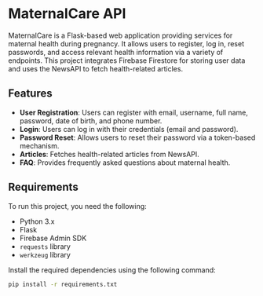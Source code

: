 # MaternalCare API

MaternalCare is a Flask-based web application providing services for maternal health during pregnancy. It allows users to register, log in, reset passwords, and access relevant health information via a variety of endpoints. This project integrates Firebase Firestore for storing user data and uses the NewsAPI to fetch health-related articles.

## Features

- **User Registration**: Users can register with email, username, full name, password, date of birth, and phone number.
- **Login**: Users can log in with their credentials (email and password).
- **Password Reset**: Allows users to reset their password via a token-based mechanism.
- **Articles**: Fetches health-related articles from NewsAPI.
- **FAQ**: Provides frequently asked questions about maternal health.

## Requirements

To run this project, you need the following:

- Python 3.x
- Flask
- Firebase Admin SDK
- `requests` library
- `werkzeug` library

Install the required dependencies using the following command:

```bash
pip install -r requirements.txt
